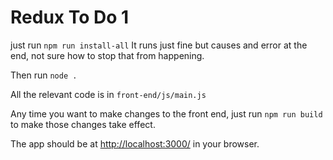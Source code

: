 # Redux To Do 1

just run `npm run install-all`
It runs just fine but causes and error at the end, not sure how to stop that from happening.

Then run `node .`

All the relevant code is in `front-end/js/main.js`

Any time you want to make changes to the front end, just run `npm run build` to make those changes take effect.

The app should be at [http://localhost:3000/](http://localhost:3000/) in your browser.
